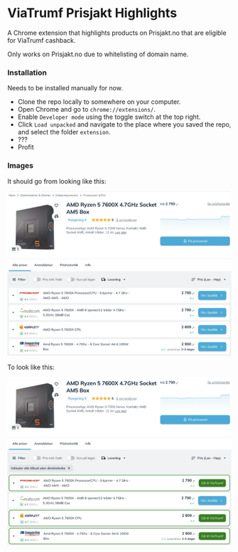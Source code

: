 # ViaTrumf Prisjakt Highlights

A Chrome extension that highlights products on Prisjakt.no that are eligible for ViaTrumf cashback.

Only works on Prisjakt.no due to whitelisting of domain name.

### Installation

Needs to be installed manually for now.

* Clone the repo locally to somewhere on your computer.
* Open Chrome and go to `chrome://extensions/`.
* Enable `Developer mode` using the toggle switch at the top right.
* Click `Load unpacked` and navigate to the place where you saved the repo, and select the folder `extension`.
* ???
* Profit

### Images

It should go from looking like this:


![Example image before](example-image-before.png)

To look like this:


![Example image result](example-image-result.png)
